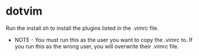 # dotvim

Run the install.sh to install the plugins listed in the .vimrc file.

- NOTE - You must run this as the user you want to copy the .vimrc to. If you run this as the wrong user, you will overwrite their .vimrc file.
